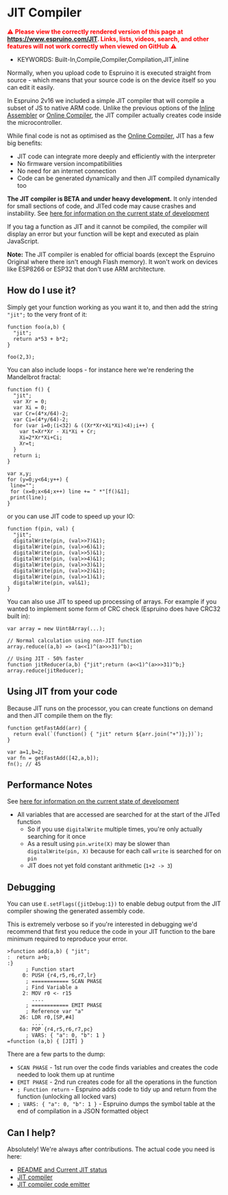<!--- Copyright (c) 2022 Gordon Williams, Pur3 Ltd. See the file LICENSE for copying permission. -->
JIT Compiler
=============

<span style="color:red">:warning: **Please view the correctly rendered version of this page at https://www.espruino.com/JIT. Links, lists, videos, search, and other features will not work correctly when viewed on GitHub** :warning:</span>

* KEYWORDS: Built-In,Compile,Compiler,Compilation,JIT,inline

Normally, when you upload code to Espruino it is executed straight from source - which means that your source code is on the device itself so you can edit it easily.

In Espruino 2v16 we included a simple JIT compiler that will compile a subset of JS to native ARM code. Unlike the previous options of the [Inline Assembler](/Assembler) or [Online Compiler](/Compilation), the JIT
compiler actually creates code inside the microcontroller.

While final code is not as optimised as the [Online Compiler](/Compilation), JIT has a few big benefits:

* JIT code can integrate more deeply and efficiently with the interpreter
* No firmware version incompatibilities
* No need for an internet connection
* Code can be generated dynamically and then JIT compiled dynamically too

**The JIT compiler is BETA and under heavy development.** It only intended for small sections of code, and JITed code may cause crashes and instability. See [here for information on the current state of development](https://github.com/espruino/Espruino/blob/master/README_JIT.md)

If you tag a function as JIT and it cannot be compiled, the compiler will display an error but your function will be kept and executed as plain JavaScript.

**Note:** The JIT compiler is enabled for official boards (except the Espruino Original where there isn't enough Flash memory). It won't work on devices like ESP8266 or ESP32 that don't use ARM architecture.

How do I use it?
---------------

Simply get your function working as you want it to, and then add the string `"jit";` to the very front of it:

```JS
function foo(a,b) {
  "jit";
  return a*53 + b*2;
}

foo(2,3);
```

You can also include loops - for instance here we're rendering the Mandelbrot fractal:

```JS
function f() {
  "jit";
  var Xr = 0;
  var Xi = 0;
  var Cr=(4*x/64)-2;
  var Ci=(4*y/64)-2;
  for (var i=0;(i<32) & ((Xr*Xr+Xi*Xi)<4);i++) {
    var t=Xr*Xr - Xi*Xi + Cr;
    Xi=2*Xr*Xi+Ci;
    Xr=t;
  }
  return i;
}

var x,y;
for (y=0;y<64;y++) {
 line="";
 for (x=0;x<64;x++) line += " *"[f()&1];
 print(line);
}
```

or you can use JIT code to speed up your IO:

```JS
function f(pin, val) {
  "jit";
  digitalWrite(pin, (val>>7)&1);
  digitalWrite(pin, (val>>6)&1);
  digitalWrite(pin, (val>>5)&1);
  digitalWrite(pin, (val>>4)&1);
  digitalWrite(pin, (val>>3)&1);
  digitalWrite(pin, (val>>2)&1);
  digitalWrite(pin, (val>>1)&1);
  digitalWrite(pin, val&1);
}
```

You can also use JIT to speed up processing of arrays. For example if you wanted
to implement some form of CRC check (Espruino does have CRC32 built in):

```JS
var array = new Uint8Array(...);

// Normal calculation using non-JIT function
array.reduce((a,b) => (a<<1)^(a>>>31)^b);

// Using JIT - 50% faster
function jitReducer(a,b) {"jit";return (a<<1)^(a>>>31)^b;}
array.reduce(jitReducer);
```



Using JIT from your code
-------------------------

Because JIT runs on the processor, you can create functions on demand
and then JIT compile them on the fly:

```JS
function getFastAdd(arr) {
  return eval(`(function() { "jit" return ${arr.join("+")};})`);
}

var a=1,b=2;
var fn = getFastAdd([42,a,b]);
fn(); // 45
```


Performance Notes
---------------

See [here for information on the current state of development](https://github.com/espruino/Espruino/blob/master/README_JIT.md)

* All variables that are accessed are searched for at the start of the JITed function
  * So if you use `digitalWrite` multiple times, you're only actually searching for it once
  * As a result using `pin.write(X)` may be slower than `digitalWrite(pin, X)` because for each call `write` is searched for on `pin`
  * JIT does not yet fold constant arithmetic (`1+2 -> 3`)


Debugging
-----------

You can use `E.setFlags({jitDebug:1})` to enable debug output from the JIT compiler showing the generated assembly code.

This is extremely verbose so if you're interested in debugging we'd recommend that first you reduce the code in your JIT function to the bare minimum required to reproduce your error.

```
>function add(a,b) { "jit";
:  return a+b;
:}
      ; Function start
     0: PUSH {r4,r5,r6,r7,lr}
      ; ============ SCAN PHASE
      ; Find Variable a
     2: MOV r0 <- r15
        ....
      ; ============ EMIT PHASE
      ; Reference var "a"
    26: LDR r0,[SP,#4]
        ....
    6a: POP {r4,r5,r6,r7,pc}
      ; VARS: { "a": 0, "b": 1 }
=function (a,b) { [JIT] }
```

There are a few parts to the dump:

* `SCAN PHASE` - 1st run over the code finds variables and creates the code needed to look them up at runtime
* `EMIT PHASE` - 2nd run creates code for all the operations in the function
* `; Function return` - Espruino adds code to tidy up and return from the function (unlocking all locked vars)
* `; VARS: { "a": 0, "b": 1 }` - Espruino dumps the symbol table at the end of compilation in a JSON formatted object


Can I help?
-----------

Absolutely! We're always after contributions. The actual code you need is here:

* [README and Current JIT status](https://github.com/espruino/Espruino/blob/master/README_JIT.md)
* [JIT compiler](https://github.com/espruino/Espruino/blob/master/src/jsjit.c)
* [JIT compiler code emitter](https://github.com/espruino/Espruino/blob/master/src/jsjitc.c)
